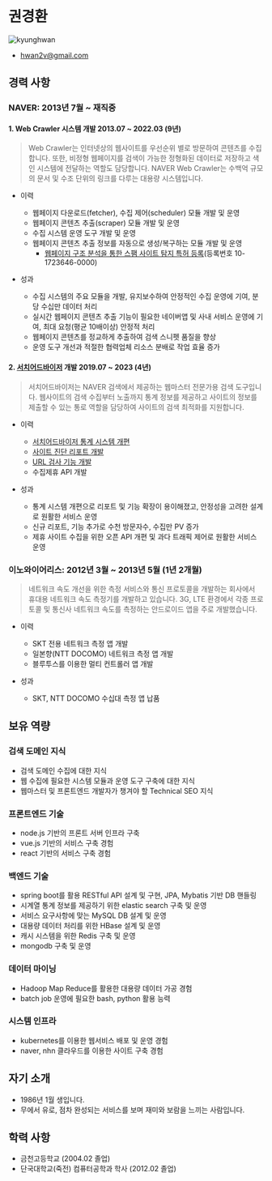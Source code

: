 # 권경환
![kyunghwan](https://user-images.githubusercontent.com/18346855/216135736-748f9b4f-73a9-4d6e-bfda-581d463fdf3e.jpg)
- hwan2v@gmail.com

## 경력 사항
### NAVER: 2013년 7월 ~ 재직중

#### 1. Web Crawler 시스템 개발 2013.07 ~ 2022.03 (9년)
> Web Crawler는 인터넷상의 웹사이트를 우선순위 별로 방문하여 콘텐츠를 수집합니다. 또한, 비정형 웹페이지를 검색이 가능한 정형화된 데이터로 저장하고 색인 시스템에 전달하는 역할도 담당합니다. NAVER Web Crawler는 수백억 규모의 문서 및 수조 단위의 링크를 다루는 대용량 시스템입니다.

- 이력
  - 웹페이지 다운로드(fetcher), 수집 제어(scheduler) 모듈 개발 및 운영
  - 웹페이지 콘텐츠 추출(scraper) 모듈 개발 및 운영
  - 수집 시스템 운영 도구 개발 및 운영
  - 웹페이지 콘텐츠 추출 정보를 자동으로 생성/복구하는 모듈 개발 및 운영
    - [웹페이지 구조 분석을 통한 스팸 사이트 탐지 특허 등록](https://patentscope.wipo.int/search/ko/detail.jsf?docId=KR196247125&_cid=P22-LDLZ0L-63525-1)(등록번호 10-1723646-0000)

- 성과
  - 수집 시스템의 주요 모듈을 개발, 유지보수하여 안정적인 수집 운영에 기여, 분당 수십만 데이터 처리
  - 실시간 웹페이지 콘텐츠 추출 기능이 필요한 네이버앱 및 사내 서비스 운영에 기여, 최대 요청(평균 10배이상) 안정적 처리
  - 웹페이지 콘텐츠를 정교하게 추출하여 검색 스니펫 품질을 향상
  - 운영 도구 개선과 적절한 협력업체 리소스 분배로 작업 효율 증가

#### 2. [서치어드바이저](https://searchadvisor.naver.com) 개발 2019.07 ~ 2023 (4년)
> 서치어드바이저는 NAVER 검색에서 제공하는 웹마스터 전문가용 검색 도구입니다. 웹사이트의 검색 수집부터 노출까지 통계 정보를 제공하고 사이트의 정보를 제출할 수 있는 통로 역할을 담당하여 사이트의 검색 최적화를 지원합니다.

- 이력
  - [서치어드바이저 통계 시스템 개편](https://blog.naver.com/naver_webmaster/221685015336)
  - [사이트 진단 리포트 개발](https://blog.naver.com/naver_webmaster/222549901932)
  - [URL 검사 기능 개발](https://blog.naver.com/naver_webmaster/222910260124)
  - 수집제휴 API 개발

- 성과
  - 통계 시스템 개편으로 리포트 및 기능 확장이 용이해졌고, 안정성을 고려한 설계로 원활한 서비스 운영
  - 신규 리포트, 기능 추가로 수천 방문자수, 수집만 PV 증가
  - 제휴 사이트 수집을 위한 오픈 API 개편 및 과다 트래픽 제어로 원활한 서비스 운영


### 이노와이어리스: 2012년 3월 ~ 2013년 5월 (1년 2개월)
> 네트워크 속도 개선을 위한 측정 서비스와 통신 프로토콜을 개발하는 회사에서 휴대용 네트워크 속도 측정기를 개발하고 있습니다.
3G, LTE 환경에서 각종 프로토콜 및 통신사 네트워크 속도를 측정하는 안드로이드 앱을 주로 개발했습니다.

- 이력
  - SKT 전용 네트워크 측정 앱 개발
  - 일본향(NTT DOCOMO) 네트워크 측정 앱 개발
  - 블루투스를 이용한 멀티 컨트롤러 앱 개발

- 성과
  - SKT, NTT DOCOMO 수십대 측정 앱 납품

## 보유 역량
### 검색 도메인 지식
- 검색 도메인 수집에 대한 지식
- 웹 수집에 필요한 시스템 모듈과 운영 도구 구축에 대한 지식
- 웹마스터 및 프론트엔드 개발자가 챙겨야 할 Technical SEO 지식

### 프론트엔드 기술
- node.js 기반의 프론트 서버 인프라 구축
- vue.js 기반의 서비스 구축 경험
- react 기반의 서비스 구축 경험

### 백엔드 기술
- spring boot를 활용 RESTful API 설계 및 구현, JPA, Mybatis 기반 DB 핸들링
- 시계열 통계 정보를 제공하기 위한 elastic search 구축 및 운영
- 서비스 요구사항에 맞는 MySQL DB 설계 및 운영
- 대용량 데이터 처리를 위한 HBase 설계 및 운영
- 캐시 시스템을 위한 Redis 구축 및 운영
- mongodb 구축 및 운영

### 데이터 마이닝
- Hadoop Map Reduce를 활용한 대용량 데이터 가공 경험
- batch job 운영에 필요한 bash, python 활용 능력

### 시스템 인프라
- kubernetes를 이용한 웹서비스 배포 및 운영 경험
- naver, nhn 클라우드를 이용한 사이트 구축 경험

## 자기 소개
- 1986년 1월 생입니다.
- 무에서 유로, 점차 완성되는 서비스를 보며 재미와 보람을 느끼는 사람입니다.

## 학력 사항
- 금천고등학교 (2004.02 졸업)
- 단국대학교(죽전) 컴퓨터공학과 학사 (2012.02 졸업)
